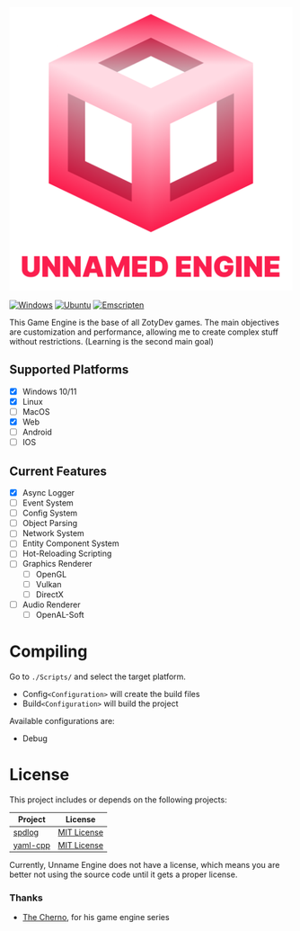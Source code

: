 <p align="center">
    <img src="Resource/Branding/unnamed_engine.png?raw=true" alt="Unnamed Engine">
</p>

[![Windows](https://github.com/ZotyDev/GameEngine/actions/workflows/Windows.yml/badge.svg?branch=refactor)](https://github.com/ZotyDev/GameEngine/actions/workflows/Windows.yml)
[![Ubuntu](https://github.com/ZotyDev/GameEngine/actions/workflows/Ubuntu.yml/badge.svg)](https://github.com/ZotyDev/GameEngine/actions/workflows/Ubuntu.yml)
[![Emscripten](https://github.com/ZotyDev/GameEngine/actions/workflows/Emscripten.yml/badge.svg)](https://github.com/ZotyDev/GameEngine/actions/workflows/Emscripten.yml)

This Game Engine is the base of all ZotyDev games. The main objectives are customization and performance, allowing me to create complex stuff without restrictions. (Learning is the second main goal)

## Supported Platforms
- [x] Windows 10/11
- [x] Linux
- [ ] MacOS
- [x] Web
- [ ] Android
- [ ] IOS
  
## Current Features
- [x] Async Logger
- [ ] Event System
- [ ] Config System
- [ ] Object Parsing
- [ ] Network System
- [ ] Entity Component System
- [ ] Hot-Reloading Scripting
- [ ] Graphics Renderer
  - [ ] OpenGL
  - [ ] Vulkan
  - [ ] DirectX
- [ ] Audio Renderer
  - [ ] OpenAL-Soft

# Compiling

Go to `./Scripts/` and select the target platform.

- Config`<Configuration>` will create the build files
- Build`<Configuration>` will build the project

Available configurations are:

- Debug

# License

This project includes or depends on the following projects:

| Project                                            | License                 |
|----------------------------------------------------|-------------------------|
| [spdlog](https://github.com/gabime/spdlog)         | [MIT License](https://github.com/gabime/spdlog/blob/v1.x/LICENSE)             |
| [yaml-cpp](https://github.com/jbeder/yaml-cpp)     | [MIT License](https://github.com/jbeder/yaml-cpp/blob/master/LICENSE)         |

Currently, Unname Engine does not have a license, which means you are better not using the source code until it gets a proper license.

### Thanks

- [The Cherno](https://www.youtube.com/@TheCherno), for his game engine series